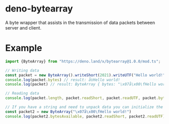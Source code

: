 # deno-bytearray
A byte wrapper that assists in the transmission of data packets between server and client.

# Example
```TypeScript
import {ByteArray} from "https://deno.land/x/bytearray@1.0.0/mod.ts";

// Writing data
const packet = new ByteArray().writeShort(2021).writeUTF("Hello world!");
console.log(packet.bytes) // result: å♀Hello world!
console.log(packet) // result: ByteArray { bytes: "\x07å\x00\fHello world!" }

// Reading data
console.log(packet.length, packet.readShort, packet.readUTF, packet.bytesAvailable) // result: 16 2021 Hello world! false

// If you have a string and need to unpack data you can initialize the ByteArray class with the string as the first argument:
const packet2 = new ByteArray("\x07å\x00\fHello world!")
console.log(packet2.bytesAvailable, packet2.readShort, packet2.readUTF) // result: true 2021 Hello world!
```

